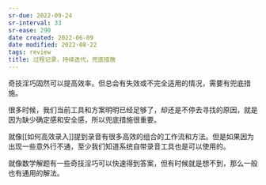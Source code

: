 ```yaml
---
sr-due: 2022-09-24
sr-interval: 33
sr-ease: 290
date created: 2022-06-09
date modified: 2022-08-22
tags: review
title: 过程记录，持续迭代，兜底措施
---
```


奇技淫巧固然可以提高效率。但总会有失效或不完全适用的情况，需要有兜底措施。

很多时候，我们当前工具和方案明明已经足够了，却还是不停去寻找的原因，就是因为缺少确定感和安全感，所以兜底措施很重要。

就像[[如何高效录入]]提到录音有很多高效的组合的工作流和方法。但是如果因为出现一些意外行不通，至少我们知道系统自带录音工具也是可以使用的。

就像数学解题有一些奇技淫巧可以快速得到答案，但有时候就是想不到，那么一般也有通用的解法。
